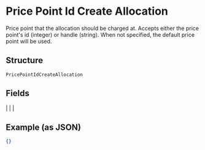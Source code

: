 
# Price Point Id Create Allocation

Price point that the allocation should be charged at. Accepts either the price point's id (integer) or handle (string). When not specified, the default price point will be used.

## Structure

`PricePointIdCreateAllocation`

## Fields

|  |
| 

## Example (as JSON)

```json
{}
```

